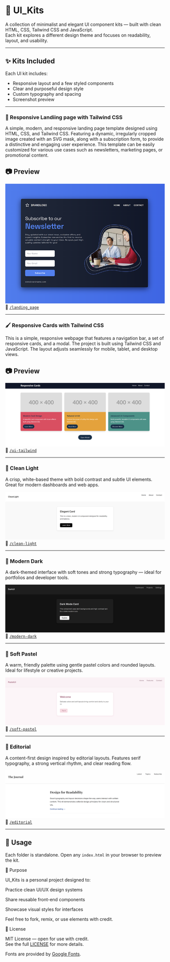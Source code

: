 # 🎨 UI_Kits

A collection of minimalist and elegant UI component kits — built with clean HTML, CSS, Tailwind CSS and JavaScript.  
Each kit explores a different design theme and focuses on readability, layout, and usability.

---

## ✨ Kits Included

Each UI kit includes:

- Responsive layout and a few styled components
- Clear and purposeful design style
- Custom typography and spacing
- Screenshot preview

---

### 📰 Responsive Landiing page with Tailwind CSS

A simple, modern, and responsive landing page template designed using HTML, CSS, and Tailwind CSS. Featuring a dynamic, irregularly cropped image created with an SVG mask, along with a subscription form, to provide a distinctive and engaging user experience. This template can be easily customized for various use cases such as newsletters, marketing pages, or promotional content.

## 📷 Preview

![Landing page Preview](./landing_page/preview.png)
📁 [`/landing_page`](./landing_page)

---

### 🖌️ Responsive Cards with Tailwind CSS

This is a simple, responsive webpage that features a navigation bar, a set of responsive cards, and a modal. The project is built using Tailwind CSS and JavaScript. The layout adjusts seamlessly for mobile, tablet, and desktop views.

## 📷 Preview

![UI Tailwind CSS Preview](./ui-tailwind/preview.png)
📁 [`/ui-tailwind`](./ui-tailwind)

---

### 🧼 Clean Light

A crisp, white-based theme with bold contrast and subtle UI elements. Great for modern dashboards and web apps.

![Clean Light Preview](./clean-light/preview.png)  
📁 [`/clean-light`](./clean-light)

---

### 🖤 Modern Dark

A dark-themed interface with soft tones and strong typography — ideal for portfolios and developer tools.

![Modern Dark Preview](./modern-dark/preview.png)  
📁 [`/modern-dark`](./modern-dark)

---

### 🌸 Soft Pastel

A warm, friendly palette using gentle pastel colors and rounded layouts. Ideal for lifestyle or creative projects.

![Soft Pastel Preview](./soft-pastel/preview.png)  
📁 [`/soft-pastel`](./soft-pastel)

---

### 📰 Editorial

A content-first design inspired by editorial layouts. Features serif typography, a strong vertical rhythm, and clear reading flow.

![Editorial Preview](./editorial/preview.png)  
📁 [`/editorial`](./editorial)

---

## 🚀 Usage

Each folder is standalone. Open any `index.html` in your browser to preview the kit.

🧠 Purpose

UI_Kits is a personal project designed to:

Practice clean UI/UX design systems

Share reusable front-end components

Showcase visual styles for interfaces

Feel free to fork, remix, or use elements with credit.

📄 License

MIT License — open for use with credit.  
See the full [LICENSE](./LICENSE) for more details.

Fonts are provided by [Google Fonts](https://fonts.google.com/).
